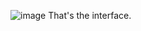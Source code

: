 ![image](https://github.com/user-attachments/assets/26d542a6-9ac8-4347-8551-85193c34f7d4)
That's the interface.
